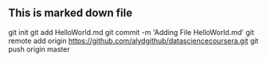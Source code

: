## This is marked down file

git init
git add HelloWorld.md
git commit -m 'Adding File HelloWorld.md'
git remote add origin https://github.com/alydgithub/datasciencecoursera.git
git push origin master
